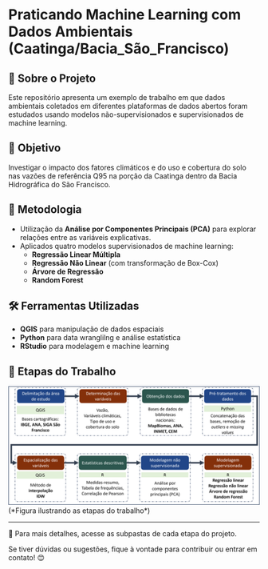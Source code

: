 # Praticando Machine Learning com Dados Ambientais (Caatinga/Bacia_São_Francisco)

## 📌 Sobre o Projeto
Este repositório apresenta um exemplo de trabalho em que dados ambientais coletados em diferentes plataformas de dados abertos foram estudados usando modelos não-supervisionados e supervisionados de machine learning.

## 🎯 Objetivo
Investigar o impacto dos fatores climáticos e do uso e cobertura do solo nas vazões de referência Q95 na porção da Caatinga dentro da Bacia Hidrográfica do São Francisco.

## 🔬 Metodologia
- Utilização da **Análise por Componentes Principais (PCA)** para explorar relações entre as variáveis explicativas.
- Aplicados quatro modelos supervisionados de machine learning:
  - **Regressão Linear Múltipla**
  - **Regressão Não Linear** (com transformação de Box-Cox)
  - **Árvore de Regressão**
  - **Random Forest**

## 🛠️ Ferramentas Utilizadas
- **QGIS** para manipulação de dados espaciais
- **Python** para data wranglilng e análise estatística 
- **RStudio** para modelagem e machine learning

## 🔄 Etapas do Trabalho
<img src="visuals/etapas_trabalho.png" alt="Fluxo de trabalho" width="700">
(*Figura ilustrando as etapas do trabalho*)

---
📂 Para mais detalhes, acesse as subpastas de cada etapa do projeto.

Se tiver dúvidas ou sugestões, fique à vontade para contribuir ou entrar em contato! 😊


